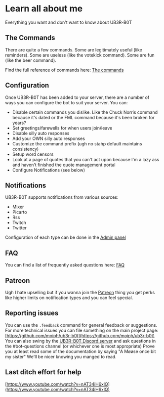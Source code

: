 ﻿# Learn all about me

Everything you want and don't want to know about UB3R-B0T

## The Commands

There are quite a few commands. Some are legitimately useful (like reminders). Some are useless (like the votekick command). Some are fun (like the beer command).

Find the full reference of commands here: [The commands](commands.md)


## Configuration

Once UB3R-B0T has been added to your server, there are a number of ways you can configure the bot to suit your server.
You can:
- Disable certain commands you dislike. Like the Chuck Norris command because it's dated or the FML command because it's been broken for years?
- Set greetings/farewells for when users join/leave
- Disable silly auto responses
- Add your OWN silly auto responses
- Customize the command prefix (ugh no stahp default maintains consistency)
- Setup word censors
- Look at a page of quotes that you can't act upon because I'm a lazy ass and haven't finished the quote management portal
- Configure Notifications (see below)


## Notifications

UB3R-B0T supports notifications from various sources:
- Mixer
- Picarto
- Rss
- Twitch
- Twitter

Configuration of each type can be done in the [Admin panel](https://ub3r-b0t.com/admin)


## FAQ

You can find a list of frequently asked questions here: [FAQ](faq.md)


## Patreon

Ugh I hate upselling but if you wanna join the [Patreon](https://www.patreon.com/ub3rb0t) thing you get perks like higher limits on notification types and you can feel special.


## Reporting issues

You can use the `.feedback` command for general feedback or suggestions. For more technical issues you can file something on the main project page: [https://github.com/moiph/ub3r-b0t](https://github.com/moiph/ub3r-b0t)
You can also swing by the [UB3R-B0T Discord server](https://discord.gg/0t6waxpRf4xvyNHj) and ask questions in the #bot-questions channel (or whichever one is most appropriate)
Prove you at least read some of the documentation by saying "A Møøse once bit my sister"
We'll be nicer knowing you manged to read.


## Last ditch effort for help
[https://www.youtube.com/watch?v=nAT34iH6xlQ](https://www.youtube.com/watch?v=nAT34iH6xlQ)